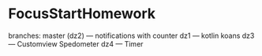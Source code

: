 # FocusStartHomework
branches:
  master (dz2) — notifications with counter
  dz1 — kotlin koans
  dz3 — Customview Spedometer
  dz4 — Timer
  
